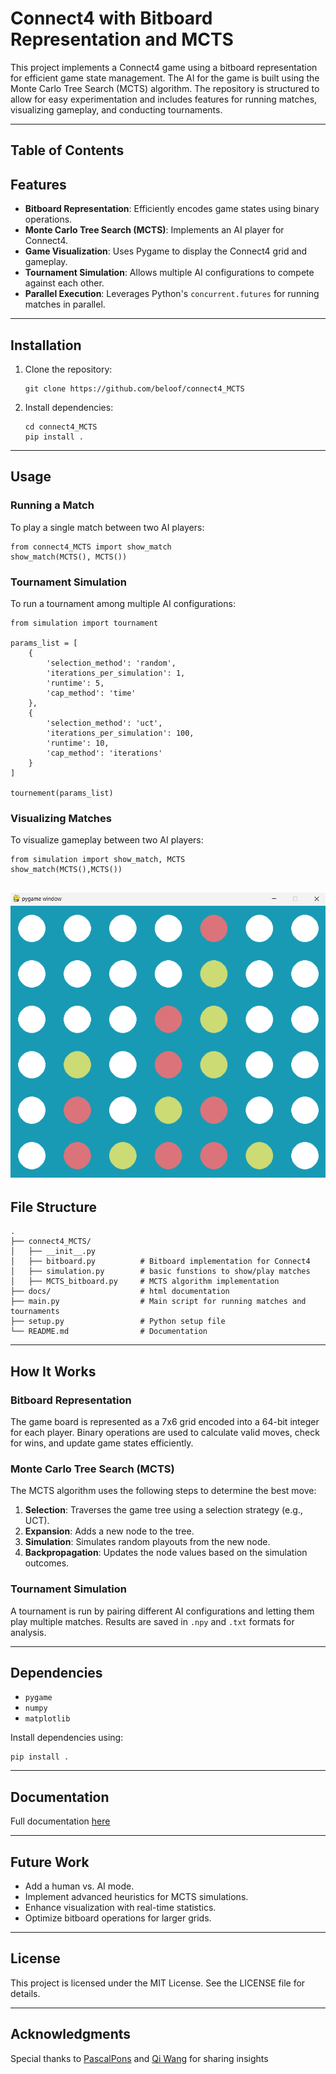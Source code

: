 # Connect4 with Bitboard Representation and MCTS

This project implements a Connect4 game using a bitboard representation for efficient game state management. The AI for the game is built using the Monte Carlo Tree Search (MCTS) algorithm. The repository is structured to allow for easy experimentation and includes features for running matches, visualizing gameplay, and conducting tournaments.

---
## Table of Contents

## Features

- **Bitboard Representation**: Efficiently encodes game states using binary operations.
- **Monte Carlo Tree Search (MCTS)**: Implements an AI player for Connect4.
- **Game Visualization**: Uses Pygame to display the Connect4 grid and gameplay.
- **Tournament Simulation**: Allows multiple AI configurations to compete against each other.
- **Parallel Execution**: Leverages Python's `concurrent.futures` for running matches in parallel.

---

## Installation

1. Clone the repository:
   ```
   git clone https://github.com/beloof/connect4_MCTS
   ```
2. Install dependencies:
   ```
   cd connect4_MCTS
   pip install .
   ```

---

## Usage

### Running a Match
To play a single match between two AI players:
```
from connect4_MCTS import show_match
show_match(MCTS(), MCTS())
```

### Tournament Simulation
To run a tournament among multiple AI configurations:
```
from simulation import tournament

params_list = [
    {
        'selection_method': 'random',
        'iterations_per_simulation': 1,
        'runtime': 5,
        'cap_method': 'time'
    },
    {
        'selection_method': 'uct',
        'iterations_per_simulation': 100,
        'runtime': 10,
        'cap_method': 'iterations'
    }
]

tournement(params_list)
```

### Visualizing Matches
To visualize gameplay between two AI players:
```
from simulation import show_match, MCTS
show_match(MCTS(),MCTS())
```
![image](/images/Screenshot.png)
---

## File Structure

```
.
├── connect4_MCTS/
│   ├── __init__.py          
│   ├── bitboard.py          # Bitboard implementation for Connect4
│   ├── simulation.py        # basic funstions to show/play matches
│   ├── MCTS_bitboard.py     # MCTS algorithm implementation
├── docs/                    # html documentation
├── main.py                  # Main script for running matches and tournaments
├── setup.py                 # Python setup file
└── README.md                # Documentation
```

---

## How It Works

### Bitboard Representation
The game board is represented as a 7x6 grid encoded into a 64-bit integer for each player. Binary operations are used to calculate valid moves, check for wins, and update game states efficiently.

### Monte Carlo Tree Search (MCTS)
The MCTS algorithm uses the following steps to determine the best move:
1. **Selection**: Traverses the game tree using a selection strategy (e.g., UCT).
2. **Expansion**: Adds a new node to the tree.
3. **Simulation**: Simulates random playouts from the new node.
4. **Backpropagation**: Updates the node values based on the simulation outcomes.

### Tournament Simulation
A tournament is run by pairing different AI configurations and letting them play multiple matches. Results are saved in `.npy` and `.txt` formats for analysis.

---

## Dependencies

- `pygame`
- `numpy`
- `matplotlib`

Install dependencies using:
```
pip install .
```
---
## Documentation

 Full documentation [here](https://github.com/beloof/connect4_MCTS/blob/main/documentation/build/html/)
 
---

## Future Work
- Add a human vs. AI mode.
- Implement advanced heuristics for MCTS simulations.
- Enhance visualization with real-time statistics.
- Optimize bitboard operations for larger grids.
---

## License
This project is licensed under the MIT License. See the LICENSE file for details.

---

## Acknowledgments
Special thanks to [PascalPons](http://blog.gamesolver.org/solving-connect-four/06-bitboard/) and [Qi Wang](https://www.harrycodes.com/blog/monte-carlo-tree-search) for sharing insights


